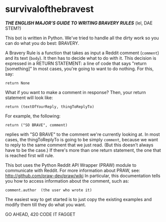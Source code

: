 survivalofthebravest
====================

***THE ENGLISH MAJOR'S GUIDE TO WRITING BRAVERY RULES***
(lel, DAE STEM?)

This bot is written in Python.
We've tried to handle all the dirty work so you can do what you
 do best: BRAVERY.

A Bravery Rule is a function that takes as input a Reddit
 comment (`comment`) and its text (`body`).
It then has to decide what to do with it.
This decision is expressed in a RETURN STATEMENT: a line of code
 that says "return [something]"
In most cases, you're going to want to do nothing. For this, say:

	return None

What if you want to make a comment in response? Then, your return
 statement will look like:

	return (textOfYourReply, thingToReplyTo)

For example, the following:

	return ("SO BRAVE", comment)

replies with "SO BRAVE" to the comment we're currently looking at.
In most cases, the thingToReplyTo is going to be simply `comment`,
 because we want to reply to the same comment that we just read.
(But this doesn't always have to be the case.)
If there's more than one return statement, the one that is reached
 first will rule.

This bot uses the Python Reddit API Wrapper (PRAW) module to
 communicate with Reddit.
For more information about PRAW, see:
 http://github.com/praw-dev/praw/wiki
In particular, this documentation tells you how to access
 information about the comment, such as:

	comment.author	(the user who wrote it)

The easiest way to get started is to just copy the existing examples
 and modify them till they do what you want.

GO AHEAD, 420 CODE IT FAGGET
